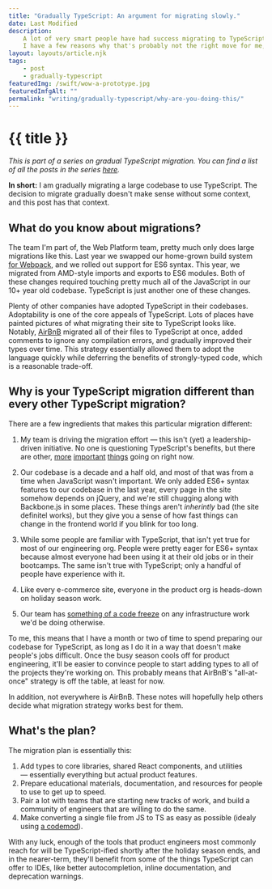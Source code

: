```yaml
---
title: "Gradually TypeScript: An argument for migrating slowly."
date: Last Modified
description:
    A lot of very smart people have had success migrating to TypeScript quickly.
    I have a few reasons why that's probably not the right move for me, yet.
layout: layouts/article.njk
tags:
    - post
    - gradually-typescript
featuredImg: /swift/wow-a-prototype.jpg
featuredImfgAlt: ""
permalink: "writing/gradually-typescript/why-are-you-doing-this/"
---
```


# {{ title }}

_This is part of a series on gradual TypeScript migration. You can find a list
of all the posts in the series [here](/writing/gradually-typescript/)._

**In short:** I am gradually migrating a large codebase to use TypeScript. The
decision to migrate gradually doesn't make sense without some context, and this
post has that context.

## What do you know about migrations?

The team I'm part of, the Web Platform team, pretty much only does large
migrations like this. Last year we swapped our home-grown build system [for
Webpack][jsconf], and we rolled out support for ES6 syntax. This year, we
migrated from AMD-style imports and exports to ES6 modules. Both of these
changes required touching pretty much all of the JavaScript in our 10+ year old
codebase. TypeScript is just another one of these changes.

Plenty of other companies have adopted TypeScript in their codebases.
Adoptability is one of the core appeals of TypeScript. Lots of places have
painted pictures of what migrating their site to TypeScript looks like. Notably,
[AirBnB](https://medium.com/airbnb-engineering/ts-migrate-a-tool-for-migrating-to-typescript-at-scale-cd23bfeb5cc)
migrated all of their files to TypeScript at once, added comments to ignore any
compilation errors, and gradually improved their types over time. This strategy
essentially allowed them to adopt the language quickly while deferring the
benefits of strongly-typed code, which is a reasonable trade-off.

## Why is your TypeScript migration different than every other TypeScript migration?

There are a few ingredients that makes this particular migration different:

1. My team is driving the migration effort — this isn't (yet) a
   leadership-driven initiative. No one is questioning TypeScript's benefits,
   but there are other, [more][going-up] [important][going-down]
   [things][going-uhhh] going on right now.

2. Our codebase is a decade and a half old, and most of that was from a time
   when JavaScript wasn't important. We only added ES6+ syntax features to our
   codebase in the last year, every page in the site somehow depends on jQuery,
   and we're still chugging along with Backbone.js in some places. These things
   aren't _inherintly_ bad (the site definitel works), but they give you a sense
   of how fast things can change in the frontend world if you blink for too
   long.

3. While some people are familiar with TypeScript, that isn't yet true for most
   of our engineering org. People were pretty eager for ES6+ syntax because
   almost everyone had been using it at their old jobs or in their bootcamps.
   The same isn't true with TypeScript; only a handful of people have experience
   with it.

4. Like every e-commerce site, everyone in the product org is heads-down on
   holiday season work.

5. Our team has
   [something of a code freeze](https://codeascraft.com/2016/11/16/code-slush-holidays/)
   on any infrastructure work we'd be doing otherwise.

To me, this means that I have a month or two of time to spend preparing our
codebase for TypeScript, as long as I do it in a way that doesn't make people's
jobs difficult. Once the busy season cools off for product engineering, it'll be
easier to convince people to start adding types to all of the projects they're
working on. This probably means that AirBnB's "all-at-once" strategy is off the
table, at least for now.

In addition, not everywhere is AirBnB. These notes will hopefully help others
decide what migration strategy works best for them.

## What's the plan?

The migration plan is essentially this:

1. Add types to core libraries, shared React components, and utilities
   — essentially everything but actual product features.
2. Prepare educational materials, documentation, and resources for people to use
   to get up to speed.
3. Pair a lot with teams that are starting new tracks of work, and build a
   community of engineers that are willing to do the same.
4. Make converting a single file from JS to TS as easy as possible (idealy using
   [a codemod][ts-migrate]).

With any luck, enough of the tools that product engineers most commonly reach
for will be TypeScript-ified shortly after the holiday season ends, and in the
nearer-term, they'll benefit from some of the things TypeScript can offer to
IDEs, like better autocompletion, inline documentation, and deprecation
warnings.

[jsconf]:
    https://codeascraft.com/2020/04/06/developing-in-a-monorepo-while-still-using-webpack/
[going-up]:
    https://www.equities.com/news/etsy-inc-etsy-soars-9-34-on-november-11
[going-down]:
    https://www.fool.com/investing/2020/11/09/why-shares-of-chewy-wayfair-and-etsy-are-tumbling/
[going-uhhh]:
    https://www.theverge.com/2020/7/10/21318991/etsy-mesh-masks-coronavirus-poor-protection
[ts-migrate]: https://github.com/airbnb/ts-migrate
